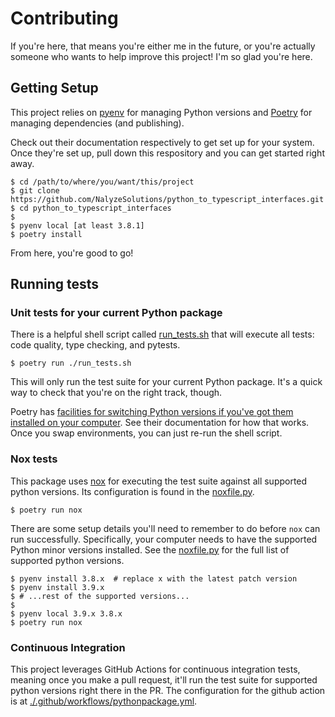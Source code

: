 # Contributing

If you're here, that means you're either me in the future, or you're actually someone who wants to help improve this project! I'm so glad you're here.

## Getting Setup

This project relies on [pyenv](https://github.com/pyenv/pyenv) for managing Python versions and [Poetry](https://python-poetry.org/) for managing dependencies (and publishing).

Check out their documentation respectively to get set up for your system. Once they're set up, pull down this respository and you can get started right away.

```shell
$ cd /path/to/where/you/want/this/project
$ git clone https://github.com/NalyzeSolutions/python_to_typescript_interfaces.git
$ cd python_to_typescript_interfaces
$
$ pyenv local [at least 3.8.1]
$ poetry install
```

From here, you're good to go!

## Running tests

### Unit tests for your current Python package

There is a helpful shell script called [run_tests.sh](./run_tests.sh) that will execute all tests: code quality, type checking, and pytests.

```shell
$ poetry run ./run_tests.sh
```

This will only run the test suite for your current Python package. It's a quick way to check that you're on the right track, though.

Poetry has [facilities for switching Python versions if you've got them installed on your computer](https://python-poetry.org/docs/managing-environments/#switching-between-environments). See their documentation for how that works. Once you swap environments, you can just re-run the shell script.

### Nox tests

This package uses [nox](https://nox.thea.codes/en/stable/index.html) for executing the test suite against all supported python versions. Its configuration is found in the [noxfile.py](./noxfile.py).

```shell
$ poetry run nox
```

There are some setup details you'll need to remember to do before `nox` can run successfully. Specifically, your computer needs to have the supported Python minor versions installed. See the [noxfile.py](./noxfile.py) for the full list of supported python versions.

```shell
$ pyenv install 3.8.x  # replace x with the latest patch version
$ pyenv install 3.9.x
$ # ...rest of the supported versions...
$
$ pyenv local 3.9.x 3.8.x
$ poetry run nox
```

### Continuous Integration

This project leverages GitHub Actions for continuous integration tests, meaning once you make a pull request, it'll run the test suite for supported python versions right there in the PR. The configuration for the github action is at [./.github/workflows/pythonpackage.yml](./.github/workflows/pythonpackage.yml).
